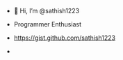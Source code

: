 - 👋 Hi, I’m @sathish1223

- Programmer Enthusiast
-  https://gist.github.com/sathish1223
-  


<!---
sathish1223/sathish1223 is a ✨ special ✨ repository because its `README.md` (this file) appears on your GitHub profile.
You can click the Preview link to take a look at your changes.
--->
